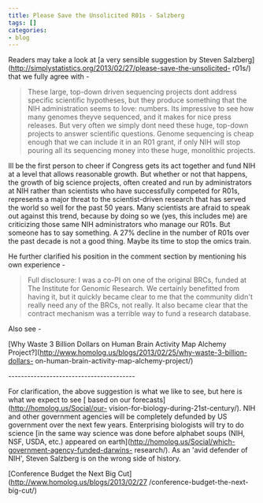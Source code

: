 ```yaml
---
title: Please Save the Unsolicited R01s - Salzberg
tags: []
categories:
- blog
---
```

Readers may take a look at [a very sensible suggestion by Steven
Salzberg](http://simplystatistics.org/2013/02/27/please-save-the-unsolicited-
r01s/) that we fully agree with -
<!--more-->

> These large, top-down driven sequencing projects dont address specific
scientific hypotheses, but they produce something that the NIH administration
seems to love: numbers. Its impressive to see how many genomes theyve
sequenced, and it makes for nice press releases. But very often we simply dont
need these huge, top-down projects to answer scientific questions. Genome
sequencing is cheap enough that we can include it in an R01 grant, if only NIH
will stop pouring all its sequencing money into these huge, monolithic
projects.

Ill be the first person to cheer if Congress gets its act together and fund
NIH at a level that allows reasonable growth. But whether or not that happens,
the growth of big science projects, often created and run by administrators at
NIH rather than scientists who have successfully competed for R01s, represents
a major threat to the scientist-driven research that has served the world so
well for the past 50 years. Many scientists are afraid to speak out against
this trend, because by doing so we (yes, this includes me) are criticizing
those same NIH administrators who manage our R01s. But someone has to say
something. A 27% decline in the number of R01s over the past decade is not a
good thing. Maybe its time to stop the omics train.

He further clarified his position in the comment section by mentioning his own
experience -

> Full disclosure: I was a co-PI on one of the original BRCs, funded at The
Institute for Genomic Research. We certainly benefitted from having it, but it
quickly became clear to me that the community didn't really need any of the
BRCs, not really. It also became clear that the contract mechanism was a
terrible way to fund a research database.

Also see -

[Why Waste 3 Billion Dollars on Human Brain Activity Map Alchemy
Project?](http://www.homolog.us/blogs/2013/02/25/why-waste-3-billion-dollars-
on-human-brain-activity-map-alchemy-project/)

\----------------------------------------

For clarification, the above suggestion is what we like to see, but here is
what we expect to see [ based on our forecasts](http://homolog.us/Social/our-
vision-for-biology-during-21st-century/). NIH and other government agencies
will be completely defunded by US government over the next few years.
Enterprising biologists will try to do science [in the same way science was
done before alphabet soups (NIH, NSF, USDA, etc.) appeared on
earth](http://homolog.us/Social/which-government-agency-funded-darwins-
research/). As an 'avid defender of NIH', Steven Salzberg is on the wrong side
of history.

[Conference Budget the Next Big Cut](http://www.homolog.us/blogs/2013/02/27
/conference-budget-the-next-big-cut/)


